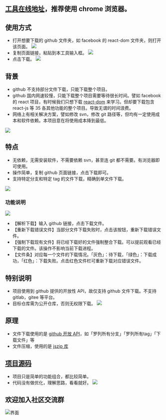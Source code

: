 ## [工具在线地址](http://blog.luckly-mjw.cn/tool-show/github-directory-downloader/index.html)，推荐使用 chrome 浏览器。


## 使用方式

* 打开想要下载的 github 文件夹，如 facebook 的 react-dom 文件夹，则打开该页面。
![](./imgs/001.jpeg)
* 复制页面链接，粘贴到本工具输入框。
![](./imgs/002.jpeg)
* 点击下载。
![](./imgs/003.jpeg)

## 背景

* github 不支持部分文件下载，只能下载整个项目。
* github 国内网速较慢，只能下载整个项目需要等待很长时间。譬如 facebook 的 react 项目，有时候我们只想下载 [react-dom](https://github.com/facebook/react/tree/master/packages/react-dom) 来学习。但却要下载包含 react-js 等 35 各其他功能的整个项目。导致无谓的时间浪费。
* 网络上有相关解决方案，譬如修改 svn，修改 git 路径等，但均有一定使用成本和软件依赖。本项目意在将使用成本降到最低。

![](./imgs/005.jpg)

## 特点

* 无依赖，无需安装软件，不需要依赖 svn，甚至连 git 都不需要。有浏览器即可使用。
* 操作简单，复制 github 页面链接，点击下载即可。
* 支持特定分支和特定 tag 的文件下载，精确到单文件下载。

![](./imgs/006.jpg)

### 功能说明

![](./imgs/004.jpeg)

* 【解析下载】输入 github 链接，点击下载文件。
* 【重新下载错误文件】当部分文件下载失败时，点击该按钮，重新下载错误文件。
* 【强制下载现有文件】将已经下载好的文件强制整合下载。可以提前观看已经下载的文件。该操作不影响当前下载进程。
* 【文件条】对应每一个文件的下载情况。「灰色」：待下载，「绿色」：下载成功，「红色」：下载失败。点击红色文件栏可重新下载对应错误文件。

## 特别说明

* 项目使用到 github 提供的开放性 API，故仅支持 github 文件下载。不支持 gitlab，gitee 等平台。
* 目标仓库需为公开仓库，否则无权限下载。
![](./imgs/006.jpeg)

## 原理

* 文件下载使用的是 [github 开放 API](https://docs.github.com/cn/rest/reference/repos)，如「罗列所有分支」「罗列所有tag」「下载文件」等
* 文件压缩，使用的是 [jszip 库](https://github.com/Stuk/jszip#readme)

## [项目源码](https://github.com/Momo707577045/github-directory-downloader)

* 项目只是简单的功能组合，都比较简单。
* 代码没有做优化，理解思路，看看就好。
![](./imgs/007.jpeg)

## 欢迎加入社区交流群

![界面](./imgs/tools.png) 